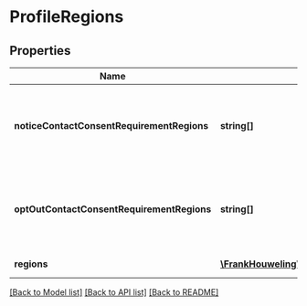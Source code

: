 # ProfileRegions

## Properties
Name | Type | Description | Notes
------------ | ------------- | ------------- | -------------
**noticeContactConsentRequirementRegions** | **string[]** | List of country/region code with contact consent requirement type of notice | [optional] 
**optOutContactConsentRequirementRegions** | **string[]** | List of country/region code with contact consent requirement type of opt-out | [optional] 
**regions** | [**\FrankHouweling\AzureDevOpsClient\Profile\Model\ProfileRegion[]**](ProfileRegion.md) | List of country/regions | [optional] 

[[Back to Model list]](../README.md#documentation-for-models) [[Back to API list]](../README.md#documentation-for-api-endpoints) [[Back to README]](../README.md)


